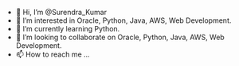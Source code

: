 - 👋 Hi, I’m @Surendra_Kumar
- 👀 I’m interested in Oracle, Python, Java, AWS, Web Development.
- 🌱 I’m currently learning Python.
- 💞️ I’m looking to collaborate on Oracle, Python, Java, AWS, Web Development.
- 📫 How to reach me ...

<!---
surendrasuri726/surendrasuri726 is a ✨ special ✨ repository because its `README.md` (this file) appears on your GitHub profile.
You can click the Preview link to take a look at your changes.
--->
